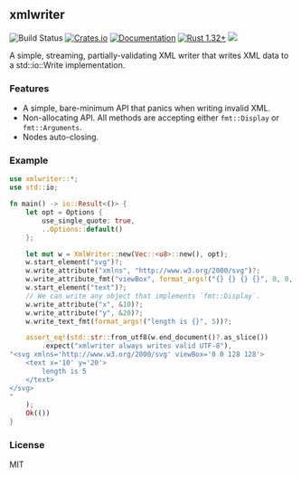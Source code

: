 ## xmlwriter
![Build Status](https://github.com/RazrFalcon/xmlwriter/workflows/xmlwriter/badge.svg)
[![Crates.io](https://img.shields.io/crates/v/xmlwriter.svg)](https://crates.io/crates/xmlwriter)
[![Documentation](https://docs.rs/xmlwriter/badge.svg)](https://docs.rs/xmlwriter)
[![Rust 1.32+](https://img.shields.io/badge/rust-1.32+-orange.svg)](https://www.rust-lang.org)
![](https://img.shields.io/badge/unsafe-forbidden-brightgreen.svg)

A simple, streaming, partially-validating XML writer that writes XML data to a
std::io::Write implementation.

### Features

- A simple, bare-minimum API that panics when writing invalid XML.
- Non-allocating API. All methods are accepting either `fmt::Display` or `fmt::Arguments`.
- Nodes auto-closing.

### Example

```rust
use xmlwriter::*;
use std::io;

fn main() -> io::Result<()> {
    let opt = Options {
        use_single_quote: true,
        ..Options::default()
    };

    let mut w = XmlWriter::new(Vec::<u8>::new(), opt);
    w.start_element("svg")?;
    w.write_attribute("xmlns", "http://www.w3.org/2000/svg")?;
    w.write_attribute_fmt("viewBox", format_args!("{} {} {} {}", 0, 0, 128, 128))?;
    w.start_element("text")?;
    // We can write any object that implements `fmt::Display`.
    w.write_attribute("x", &10)?;
    w.write_attribute("y", &20)?;
    w.write_text_fmt(format_args!("length is {}", 5))?;

    assert_eq!(std::str::from_utf8(w.end_document()?.as_slice())
        .expect("xmlwriter always writes valid UTF-8"),
"<svg xmlns='http://www.w3.org/2000/svg' viewBox='0 0 128 128'>
    <text x='10' y='20'>
        length is 5
    </text>
</svg>
"
    );
    Ok(())
}
```

### License

MIT
